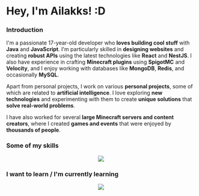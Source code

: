# **Hey, I'm Ailakks! :D**

### **Introduction**
I'm a passionate 17-year-old developer who **loves building cool stuff** with **Java** and **JavaScript**. I'm particularly skilled in **designing websites** and creating **robust APIs** using the latest technologies like **React** and **NestJS**. I also have experience in crafting **Minecraft plugins** using **SpigotMC** and **Velocity**, and I enjoy working with databases like **MongoDB**, **Redis**, and occasionally **MySQL**.

Apart from personal projects, I work on various **personal projects**, some of which are related to **artificial intelligence**. I love exploring **new technologies** and experimenting with them to create **unique solutions** that **solve real-world problems**.

I have also worked for several **large Minecraft servers and content creators**, where I created **games and events** that were enjoyed by **thousands of people**.

### **Some of my skills**

<p align="center">
  <img src="https://skillicons.dev/icons?i=java,js,ts,linux,html,css,react,vue,vite,electron,express,nestjs,sqlite,mysql,mongo,redis,bots,nginx,cloudflare,grafana,git,nodejs,maven,gradle,gcp,azure,heroku,vscode,idea,postman&perline=10" />
</p>

<!-- webflow -->

### **I want to learn / I'm currently learning**
<p align="center">
  <img src="https://skillicons.dev/icons?i=activitypub,fediverse,astro,tailwind,docker,rabbitmq,firebase,workers,rust,kotlin" />
</p>
